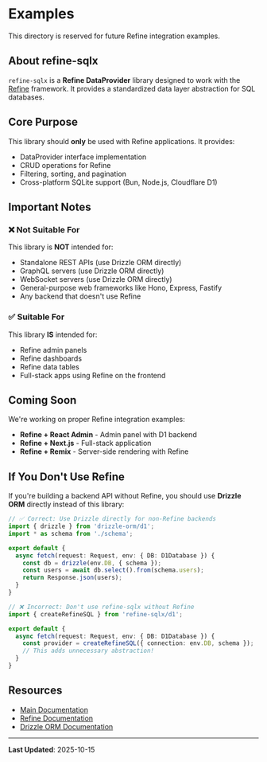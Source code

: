 # Examples

This directory is reserved for future Refine integration examples.

## About refine-sqlx

`refine-sqlx` is a **Refine DataProvider** library designed to work with the [Refine](https://refine.dev/) framework. It provides a standardized data layer abstraction for SQL databases.

## Core Purpose

This library should **only** be used with Refine applications. It provides:
- DataProvider interface implementation
- CRUD operations for Refine
- Filtering, sorting, and pagination
- Cross-platform SQLite support (Bun, Node.js, Cloudflare D1)

## Important Notes

### ❌ Not Suitable For

This library is **NOT** intended for:
- Standalone REST APIs (use Drizzle ORM directly)
- GraphQL servers (use Drizzle ORM directly)
- WebSocket servers (use Drizzle ORM directly)
- General-purpose web frameworks like Hono, Express, Fastify
- Any backend that doesn't use Refine

### ✅ Suitable For

This library **IS** intended for:
- Refine admin panels
- Refine dashboards
- Refine data tables
- Full-stack apps using Refine on the frontend

## Coming Soon

We're working on proper Refine integration examples:

- **Refine + React Admin** - Admin panel with D1 backend
- **Refine + Next.js** - Full-stack application
- **Refine + Remix** - Server-side rendering with Refine

## If You Don't Use Refine

If you're building a backend API without Refine, you should use **Drizzle ORM** directly instead of this library:

```typescript
// ✅ Correct: Use Drizzle directly for non-Refine backends
import { drizzle } from 'drizzle-orm/d1';
import * as schema from './schema';

export default {
  async fetch(request: Request, env: { DB: D1Database }) {
    const db = drizzle(env.DB, { schema });
    const users = await db.select().from(schema.users);
    return Response.json(users);
  }
}
```

```typescript
// ❌ Incorrect: Don't use refine-sqlx without Refine
import { createRefineSQL } from 'refine-sqlx/d1';

export default {
  async fetch(request: Request, env: { DB: D1Database }) {
    const provider = createRefineSQL({ connection: env.DB, schema });
    // This adds unnecessary abstraction!
  }
}
```

## Resources

- [Main Documentation](../../README.md)
- [Refine Documentation](https://refine.dev/docs/)
- [Drizzle ORM Documentation](https://orm.drizzle.team/)

---

**Last Updated**: 2025-10-15
